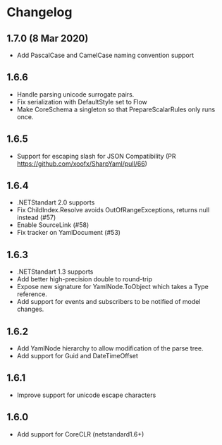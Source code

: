 # Changelog

## 1.7.0 (8 Mar 2020)
- Add PascalCase and CamelCase naming convention support

## 1.6.6
- Handle parsing unicode surrogate pairs.
- Fix serialization with DefaultStyle set to Flow
- Make CoreSchema a singleton so that PrepareScalarRules only runs once.

## 1.6.5
- Support for escaping slash for JSON Compatibility (PR https://github.com/xoofx/SharpYaml/pull/66)

## 1.6.4
- .NETStandart 2.0 supports
- Fix ChildIndex.Resolve avoids OutOfRangeExceptions, returns null instead (#57)
- Enable SourceLink (#58)
- Fix tracker on YamlDocument (#53)

## 1.6.3
- .NETStandart 1.3 supports
- Add better high-precision double to round-trip 
- Expose new signature for YamlNode.ToObject which takes a Type reference.
- Add support for events and subscribers to be notified of model changes.

## 1.6.2
- Add YamlNode hierarchy to allow modification of the parse tree.
- Add support for Guid and DateTimeOffset

## 1.6.1
- Improve support for unicode escape characters

## 1.6.0      
- Add support for CoreCLR (netstandard1.6+)